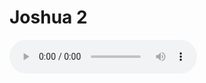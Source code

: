 # Joshua 2

<audio controls>
  <source src="https://openbible.com/audio/hays/BSB_06_Jos_002_H.mp3" type="audio/mp3" />
  <a href="https://openbible.com/audio/hays/BSB_06_Jos_002_H.mp3" download="https://openbible.com/audio/hays/BSB_06_Jos_002_H.mp3">Download MP3 audio</a>.
</audio>

<!--@include: @/bible/translations/bsb/06_jos/verses/002.md-->